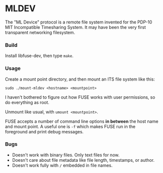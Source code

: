 # MLDEV

The "ML Device" protocol is a remote file system invented for the
PDP-10 MIT Incompatible Timesharing System.  It may have been the very
first transparent networking filesystem.

### Build

Install libfuse-dev, then type `make`.

### Usage

Create a mount point directory, and then mount an ITS file system like
this:

    sudo ./mount-mldev <hostname> <mountpoint>

I haven't bothered to figure out how FUSE works with user permissions,
so do everything as root.

Unmount like usual, with `umount <mountpoint>`.

FUSE accepts a number of command line options **in between** the host
name and mount point.  A useful one is `-f` which makes FUSE run in
the foreground and print debug messages.

### Bugs

- Doesn't work with binary files.  Only text files for now.
- Doesn't care about file metadata like file length, timestamps, or author.
- Doesn't work fully with `/` embedded in file names.
